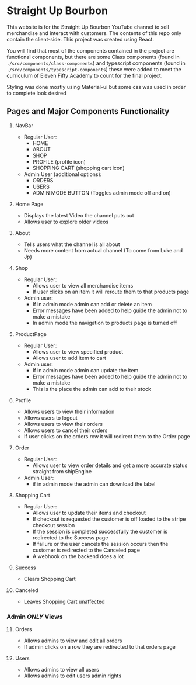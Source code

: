 # Straight Up Bourbon

This website is for the Straight Up Bourbon YouTube channel to sell merchandise and interact with customers. The contents of this repo only contain the client-side. This project was created using React.

You will find that most of the components contained in the project are functional components, but there are some Class components (found in `./src/components/class-components`) and typescript components (found in `./src/components/typescript-components`) these were added to meet the curriculum of Eleven Fifty Academy to count for the final project.

Styling was done mostly using Material-ui but some css was used in order to complete look desired

## Pages and Major Components Functionality

1. NavBar

   - Regular User:
     - HOME
     - ABOUT
     - SHOP
     - PROFILE (profile icon)
     - SHOPPING CART (shopping cart icon)
   - Admin User (additional options):
     - ORDERS
     - USERS
     - ADMIN MODE BUTTON (Toggles admin mode off and on)

2. Home Page

   - Displays the latest Video the channel puts out
   - Allows user to explore older videos

3. About

   - Tells users what the channel is all about
   - Needs more content from actual channel (To come from Luke and Jp)

4. Shop

   - Regular User:
     - Allows user to view all merchandise items
     - If user clicks on an item it will reroute them to that products page
   - Admin user:
     - If in admin mode admin can add or delete an item
     - Error messages have been added to help guide the admin not to make a mistake
     - In admin mode the navigation to products page is turned off

5. ProductPage

   - Regular User:
     - Allows user to view specified product
     - Allows user to add item to cart
   - Admin user:
     - If in admin mode admin can update the item
     - Error messages have been added to help guide the admin not to make a mistake
     - This is the place the admin can add to their stock

6. Profile

   - Allows users to view their information
   - Allows users to logout
   - Allows users to view their orders
   - Allows users to cancel their orders
   - If user clicks on the orders row it will redirect them to the Order page

7. Order

   - Regular User:
     - Allows user to view order details and get a more accurate status straight from shipEngine
   - Admin User:
     - if in admin mode the admin can download the label

8. Shopping Cart

   - Regular User:
     - Allows user to update their items and checkout
     - If checkout is requested the customer is off loaded to the stripe checkout session
     - If the session is completed successfully the customer is redirected to the Success page
     - If failure or the user cancels the session occurs then the customer is redirected to the Canceled page
     - A webhook on the backend does a lot

9. Success

   - Clears Shopping Cart

10. Canceled

    - Leaves Shopping Cart unaffected

### Admin **_ONLY_** Views

11. Orders

    - Allows admins to view and edit all orders
    - If admin clicks on a row they are redirected to that orders page

12. Users

    - Allows admins to view all users
    - Allows admins to edit users admin rights
